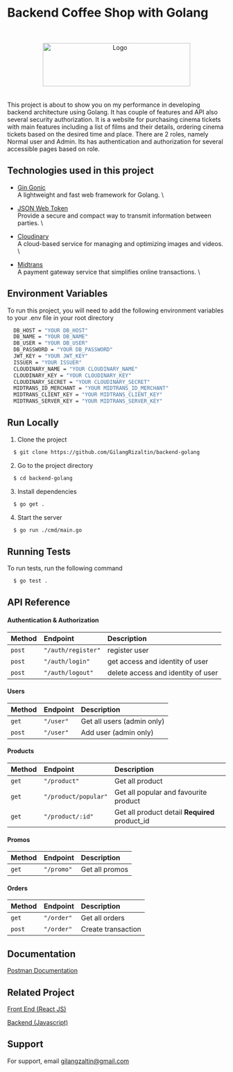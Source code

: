 # Backend Coffee Shop with Golang

<br>
<br>
<div align="center">
  <img src="https://res.cloudinary.com/doncmmfaa/image/upload/v1705476586/samples/Frame_13_ksk8wi.png" alt="Logo"  width="340" height="100"/>
</div>
<br>
<br>
This project is about to show you on my performance in developing backend architecture using Golang. It has couple of features and API also several security authorization. It is a website for purchasing cinema tickets with main features including a list of films and their details, ordering cinema tickets based on the desired time and place. There are 2 roles, namely Normal user and Admin. Its has authentication and authorization for several accessible pages based on role.

## Technologies used in this project

- [Gin Gonic](https://pkg.go.dev/github.com/gin-gonic/gin#section-readme) \
  A lightweight and fast web framework for Golang. \

- [JSON Web Token](https://jwt.io/introduction) \
  Provide a secure and compact way to transmit information between parties. \

- [Cloudinary](https://cloudinary.com/documentation) \
  A cloud-based service for managing and optimizing images and videos. \

- [Midtrans](https://docs.midtrans.com/) \
  A payment gateway service that simplifies online transactions. \

## Environment Variables

To run this project, you will need to add the following environment variables to your .env file in your root directory

```bash
  DB_HOST = "YOUR DB_HOST"
  DB_NAME = "YOUR DB_NAME"
  DB_USER = "YOUR DB_USER"
  DB_PASSWORD = "YOUR DB_PASSWORD"
  JWT_KEY = "YOUR JWT_KEY"
  ISSUER = "YOUR ISSUER"
  CLOUDINARY_NAME = "YOUR CLOUDINARY_NAME"
  CLOUDINARY_KEY = "YOUR CLOUDINARY_KEY"
  CLOUDINARY_SECRET = "YOUR CLOUDINARY_SECRET"
  MIDTRANS_ID_MERCHANT = "YOUR MIDTRANS_ID_MERCHANT"
  MIDTRANS_CLIENT_KEY = "YOUR MIDTRANS_CLIENT_KEY"
  MIDTRANS_SERVER_KEY = "YOUR MIDTRANS_SERVER_KEY"
```

## Run Locally

1. Clone the project

```bash
  $ git clone https://github.com/GilangRizaltin/backend-golang
```

2. Go to the project directory

```bash
  $ cd backend-golang
```

3. Install dependencies

```bash
  $ go get .
```

4. Start the server

```bash
  $ go run ./cmd/main.go
```

## Running Tests

To run tests, run the following command

```bash
  $ go test .
```

## API Reference

#### Authentication & Authorization

| Method | Endpoint           | Description                        |
| :----- | :----------------- | :--------------------------------- |
| `post` | `"/auth/register"` | register user                      |
| `post` | `"/auth/login"`    | get access and identity of user    |
| `post` | `"/auth/logout"`   | delete access and identity of user |

#### Users

| Method | Endpoint  | Description                |
| :----- | :-------- | :------------------------- |
| `get`  | `"/user"` | Get all users (admin only) |
| `post` | `"/user"` | Add user (admin only)      |

#### Products

| Method | Endpoint             | Description                                    |
| :----- | :------------------- | :--------------------------------------------- |
| `get`  | `"/product"`         | Get all product                                |
| `get`  | `"/product/popular"` | Get all popular and favourite product          |
| `get`  | `"/product/:id"`     | Get all product detail **Required** product_id |

#### Promos

| Method | Endpoint   | Description    |
| :----- | :--------- | :------------- |
| `get`  | `"/promo"` | Get all promos |

#### Orders

| Method | Endpoint   | Description        |
| :----- | :--------- | :----------------- |
| `get`  | `"/order"` | Get all orders     |
| `post` | `"/order"` | Create transaction |

## Documentation

[Postman Documentation](https://documenter.getpostman.com/view/29696636/2s9YsRbURh)

## Related Project

[Front End (React JS)](https://github.com/GilangRizaltin/Coffee-Shop-React)

[Backend (Javascript)](https://github.com/GilangRizaltin/CoffeeShop)

## Support

For support, email gilangzaltin@gmail.com
